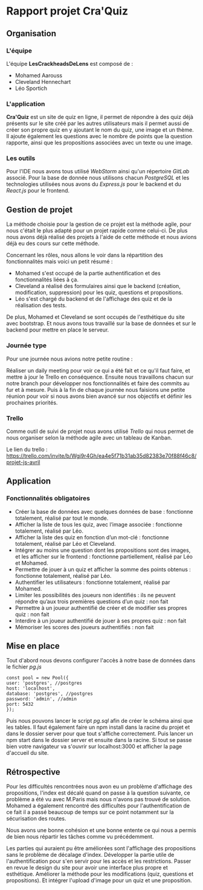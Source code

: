 # Rapport projet Cra'Quiz

## Organisation

### L'équipe

L'équipe **LesCrackheadsDeLens** est composé de :

- Mohamed Aarouss
- Cleveland Hennechart
- Léo Sportich

### L'application

**Cra'Quiz** est un site de quiz en ligne, il permet de répondre à des quiz déjà présents sur le site créé par les autres utilisateurs
mais il permet aussi de créer son propre quiz en y ajoutant le nom du quiz, une image et un thème.
Il ajoute également les questions avec le nombre de points que la question rapporte, ainsi que les propositions associées
avec un texte ou une image.

### Les outils

Pour l'IDE nous avons tous utilisé _WebStorm_ ainsi qu'un répertoire _GitLab_ associé.
Pour la base de donnée nous utilisons chacun _PostgreSQL_ et les technologies utilisées nous avons du _Express.js_ pour le backend et du _React.js_ pour le frontend.

## Gestion de projet

La méthode choisie pour la gestion de ce projet est la méthode agile, pour nous c'était le plus adapté pour un projet rapide comme celui-ci.
De plus nous avons déjà réalisé des projets à l'aide de cette méthode et nous avions déjà eu des cours sur cette méthode.

Concernant les rôles, nous allons le voir dans la répartition des fonctionnalités mais voici un petit résumé :

- Mohamed s'est occupé de la partie authentification et des fonctionnalités liées à ça.
- Cleveland a réalisé des formulaires ainsi que le backend (création, modification, suppression) pour les quiz, questions et propositions.
- Léo s'est chargé du backend et de l'affichage des quiz et de la réalisation des tests.

De plus, Mohamed et Cleveland se sont occupés de l'esthétique du site avec bootstrap.
Et nous avons tous travaillé sur la base de données et sur le backend pour mettre en place le serveur.

### Journée type

Pour une journée nous avions notre petite routine :

Réaliser un daily meeting pour voir ce qui a été fait et ce qu'il faut faire, et mettre à jour le Trello en conséquence.
Ensuite nous travaillons chacun sur notre branch pour développer nos fonctionnalités et faire des commits au fur et à mesure.
Puis à la fin de chaque journée nous faisions une petite réunion pour voir si nous avons bien avancé sur nos objectifs et définir les prochaines priorités.

### Trello

Comme outil de suivi de projet nous avons utilisé _Trello_ qui nous permet de nous organiser selon
la méthode agile avec un tableau de Kanban.

Le lien du trello : https://trello.com/invite/b/Wgj9r4Gh/ea4e5f71b31ab35d82383e70f88f46c8/projet-js-avril

## Application

### Fonctionnalités obligatoires

- Créer la base de données avec quelques données de base : fonctionne totalement, réalisé par tout le monde.
- Afficher la liste de tous les quiz, avec l’image associée : fonctionne totalement, réalisé par Léo.
- Afficher la liste des quiz en fonction d’un mot-clé : fonctionne totalement, réalisé par Léo et Cleveland.
- Intégrer au moins une question dont les propositions sont des images, et les afficher sur le frontend : fonctionne partiellement, réalisé par Léo et Mohamed.
- Permettre de jouer à un quiz et afficher la somme des points obtenus : fonctionne totalement, réalisé par Léo.
- Authentifier les utilisateurs : fonctionne totalement, réalisé par Mohamed.
- Limiter les possibilités des joueurs non identifiés : ils ne peuvent répondre qu’aux trois premières questions d’un quiz : non fait
- Permettre à un joueur authentifié de créer et de modifier ses propres quiz : non fait
- Interdire à un joueur authentifié de jouer à ses propres quiz : non fait
- Mémoriser les scores des joueurs authentifiés : non fait

## Mise en place

Tout d'abord nous devons configurer l'accès à notre base de données dans le fichier _pg.js_
```JS
const pool = new Pool({
user: 'postgres', //postgres
host: 'localhost',
database: 'postgres', //postgres
password: 'admin', //admin
port: 5432
});
```
Puis nous pouvons lancer le script _pg.sql_ afin de créer le schéma ainsi que les tables.
Il faut également faire un npm install dans la racine du projet et dans le dossier server pour
que tout s'affiche correctement. Puis lancer un npm start dans le dossier server et ensuite dans la racine.
Si tout se passe bien votre navigateur va s'ouvrir sur localhost:3000 et afficher la page d'accueil du site.

## Rétrospective

Pour les difficultés rencontrées nous avon eu un problème d'affichage des propositions, l'index est décalé quand on passe à la question suivante,
ce problème a été vu avec M.Paris mais nous n'avons pas trouvé de solution.
Mohamed a également rencontré des difficultés pour l'authentification de ce fait il a passé beaucoup de
temps sur ce point notamment sur la sécurisation des routes.

Nous avons une bonne cohésion et une bonne entente ce qui nous a permis de bien nous répartir les tâches comme vu précédemment.

Les parties qui auraient pu être améliorées sont l'affichage des propositions sans le problème de décalage d'index.
Développer la partie utile de l'authentification pour s'en servir pour les accès et les restrictions.
Passer en revue le design du site pour avoir une interface plus propre et esthétique.
Améliorer la méthode pour les modifications (quiz, questions et propositions).
Et intégrer l'upload d'image pour un quiz et une proposition.
